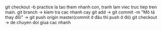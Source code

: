 git checkout -b practice la tao them nhanh con, tranh lam viec truc tiep tren main.
git branch -> kiem tra cac nhanh cay
git add -> git commit -m "Mô tả thay đổi" -> git push origin master(commit ở đâu thì push ở đó)
git checkout -> de chuyen doi giua cac nhanh
